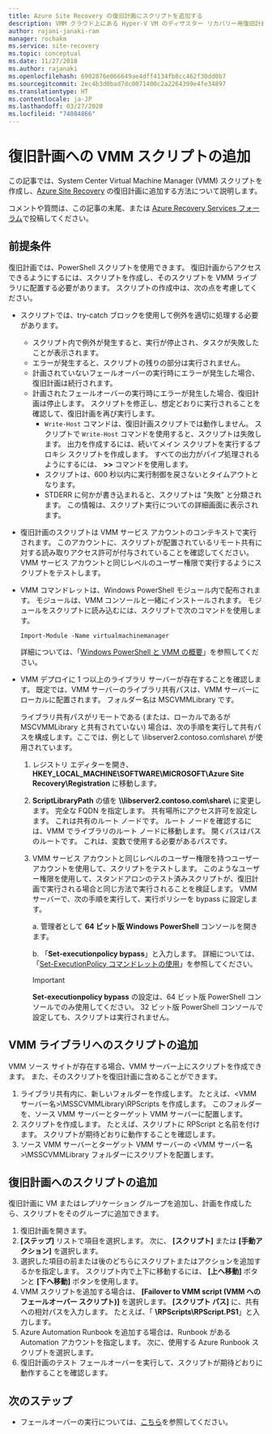```yaml
---
title: Azure Site Recovery の復旧計画にスクリプトを追加する
description: VMM クラウド上にある Hyper-V VM のディザスター リカバリー用復旧計画に、VMM スクリプトを追加する方法について説明します。
author: rajani-janaki-ram
manager: rochakm
ms.service: site-recovery
ms.topic: conceptual
ms.date: 11/27/2018
ms.author: rajanaki
ms.openlocfilehash: 6902876e066649ae4dff4134fb8cc462f30dd0b7
ms.sourcegitcommit: 2ec4b3d0bad7dc0071400c2a2264399e4fe34897
ms.translationtype: HT
ms.contentlocale: ja-JP
ms.lasthandoff: 03/27/2020
ms.locfileid: "74084866"
---
```

# <a name="add-a-vmm-script-to-a-recovery-plan"></a>復旧計画への VMM スクリプトの追加

この記事では、System Center Virtual Machine Manager (VMM) スクリプトを作成し、[Azure Site Recovery](site-recovery-overview.md) の復旧計画に追加する方法について説明します。

コメントや質問は、この記事の末尾、または [Azure Recovery Services フォーラム](https://social.msdn.microsoft.com/forums/azure/home?forum=hypervrecovmgr)で投稿してください。

## <a name="prerequisites"></a>前提条件

復旧計画では、PowerShell スクリプトを使用できます。 復旧計画からアクセスできるようにするには、スクリプトを作成し、そのスクリプトを VMM ライブラリに配置する必要があります。 スクリプトの作成中は、次の点を考慮してください。

* スクリプトでは、try-catch ブロックを使用して例外を適切に処理する必要があります。
    - スクリプト内で例外が発生すると、実行が停止され、タスクが失敗したことが表示されます。
    - エラーが発生すると、スクリプトの残りの部分は実行されません。
    - 計画されていないフェールオーバーの実行時にエラーが発生した場合、復旧計画は続行されます。
    - 計画されたフェールオーバーの実行時にエラーが発生した場合、復旧計画は停止します。 スクリプトを修正し、想定どおりに実行されることを確認して、復旧計画を再び実行します。
        - `Write-Host` コマンドは、復旧計画スクリプトでは動作しません。 スクリプトで `Write-Host` コマンドを使用すると、スクリプトは失敗します。 出力を作成するには、続いてメイン スクリプトを実行するプロキシ スクリプトを作成します。 すべての出力がパイプ処理されるようにするには、 **\>\>** コマンドを使用します。
        - スクリプトは、600 秒以内に実行制御を戻さないとタイムアウトとなります。
        - STDERR に何かが書き込まれると、スクリプトは "失敗" と分類されます。 この情報は、スクリプト実行についての詳細画面に表示されます。

* 復旧計画のスクリプトは VMM サービス アカウントのコンテキストで実行されます。 このアカウントに、スクリプトが配置されているリモート共有に対する読み取りアクセス許可が付与されていることを確認してください。 VMM サービス アカウントと同じレベルのユーザー権限で実行するようにスクリプトをテストします。
* VMM コマンドレットは、Windows PowerShell モジュール内で配布されます。 モジュールは、VMM コンソールと一緒にインストールされます。 モジュールをスクリプトに読み込むには、スクリプトで次のコマンドを使用します。 

    `Import-Module -Name virtualmachinemanager`

    詳細については、「[Windows PowerShell と VMM の概要](https://technet.microsoft.com/library/hh875013.aspx)」を参照してください。
* VMM デプロイに 1 つ以上のライブラリ サーバーが存在することを確認します。 既定では、VMM サーバーのライブラリ共有パスは、VMM サーバーにローカルに配置されます。 フォルダー名は MSCVMMLibrary です。

  ライブラリ共有パスがリモートである (または、ローカルであるが MSCVMMLibrary と共有されていない) 場合は、次の手順を実行して共有パスを構成します。ここでは、例として \\libserver2.contoso.com\share\ が使用されています。
  
  1. レジストリ エディターを開き、**HKEY_LOCAL_MACHINE\SOFTWARE\MICROSOFT\Azure Site Recovery\Registration** に移動します。

  1. **ScriptLibraryPath** の値を **\\\libserver2.contoso.com\share\\** に変更します。 完全な FQDN を指定します。 共有場所にアクセス許可を設定します。 これは共有のルート ノードです。 ルート ノードを確認するには、VMM でライブラリのルート ノードに移動します。 開くパスはパスのルートです。 これは、変数で使用する必要があるパスです。

  1. VMM サービス アカウントと同じレベルのユーザー権限を持つユーザー アカウントを使用して、スクリプトをテストします。 このようなユーザー権限を使用して、スタンドアロンのテスト済みスクリプトが、復旧計画で実行される場合と同じ方法で実行されることを検証します。 VMM サーバーで、次の手順を実行して、実行ポリシーを bypass に設定します。

     a. 管理者として **64 ビット版 Windows PowerShell** コンソールを開きます。
     
     b. 「**Set-executionpolicy bypass**」と入力します。 詳細については、「[Set-ExecutionPolicy コマンドレットの使用](https://technet.microsoft.com/library/ee176961.aspx)」を参照してください。

     > [!IMPORTANT]
     > **Set-executionpolicy bypass** の設定は、64 ビット版 PowerShell コンソールでのみ使用してください。 32 ビット版 PowerShell コンソールで設定しても、スクリプトは実行されません。

## <a name="add-the-script-to-the-vmm-library"></a>VMM ライブラリへのスクリプトの追加

VMM ソース サイトが存在する場合、VMM サーバー上にスクリプトを作成できます。 また、そのスクリプトを復旧計画に含めることができます。

1. ライブラリ共有内に、新しいフォルダーを作成します。 たとえば、\<VMM サーバー名>\MSSCVMMLibrary\RPScripts を作成します。 このフォルダーを、ソース VMM サーバーとターゲット VMM サーバーに配置します。
1. スクリプトを作成します。 たとえば、スクリプトに RPScript と名前を付けます。 スクリプトが期待どおりに動作することを確認します。
1. ソース VMM サーバーとターゲット VMM サーバーの \<VMM サーバー名>\MSSCVMMLibrary フォルダーにスクリプトを配置します。

## <a name="add-the-script-to-a-recovery-plan"></a>復旧計画へのスクリプトの追加

復旧計画に VM またはレプリケーション グループを追加し、計画を作成したら、スクリプトをそのグループに追加できます。

1. 復旧計画を開きます。
1. **[ステップ]** リストで項目を選択します。 次に、 **[スクリプト]** または **[手動アクション]** を選択します。
1. 選択した項目の前または後のどちらにスクリプトまたはアクションを追加するかを指定します。 スクリプト内で上下に移動するには、 **[上へ移動]** ボタンと **[下へ移動]** ボタンを使用します。
1. VMM スクリプトを追加する場合は、 **[Failover to VMM script (VMM へのフェールオーバー スクリプト)]** を選択します。 **[スクリプト パス]** に、共有への相対パスを入力します。 たとえば、「 **\RPScripts\RPScript.PS1**」と入力します。
1. Azure Automation Runbook を追加する場合は、Runbook がある Automation アカウントを指定します。 次に、使用する Azure Runbook スクリプトを選択します。
1. 復旧計画のテスト フェールオーバーを実行して、スクリプトが期待どおりに動作することを確認します。


## <a name="next-steps"></a>次のステップ
* フェールオーバーの実行については、[こちら](site-recovery-failover.md)を参照してください。

